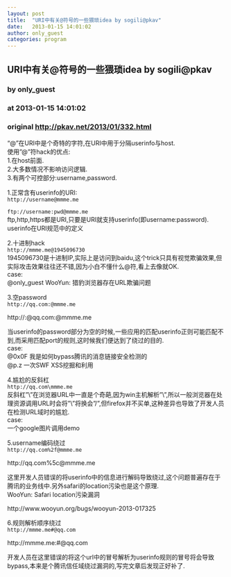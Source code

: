 ```yaml
---
layout: post
title:  "URI中有关@符号的一些猥琐idea by sogili@pkav"
date:   2013-01-15 14:01:02
author: only_guest
categories: program
---
```


## URI中有关@符号的一些猥琐idea by sogili@pkav
### by only_guest
### at 2013-01-15 14:01:02
### original <http://pkav.net/2013/01/332.html>

<p>“@”在URI中是个奇特的字符,在URI中用于分隔userinfo与host.<br>
使用”@”符hack的优点:<br>
1.在host前面.<br>
2.大多数情况不影响访问逻辑.<br>
3.有两个可控部分:username,password. </p>
<p>1.正常含有userinfo的URI:<br>
<code>http://username@mmme.me<br>
ftp://username:pwd@mmme.me</code><br>
ftp,http,https都是URI,只要是URI就支持userinfo(即username:password).<br>
userinfo在URI规范中的定义 </p>
<p>2.十进制hack<br>
<code>http://mmme.me@1945096730</code><br>
1945096730是十进制IP,实际上是访问到baidu,这个trick只具有视觉欺骗效果,但实际攻击效果往往还不错,因为小白不懂什么@符,看上去像就OK.<br>
case:<br>
@only_guest WooYun: 猎豹浏览器存在URL欺骗问题 </p>
<p>3.空password<br>
<code>http://qq.com:@mmme.me </code></p>
<p>http://:@qq.com:@mmme.me</p>
<p>当userinfo的password部分为空的时候,一些应用的匹配userinfo正则可能匹配不到,而采用匹配port的规则,这时候我们便达到了绕过的目的.<br>
case:<br>
@0x0F 我是如何bypass腾讯的消息链接安全检测的<br>
@p.z 一次SWF XSS挖掘和利用 </p>
<p>4.尴尬的反斜杠<br>
<code>http://qq.com\mmme.me</code><br>
反斜杠”\”在浏览器URL中一直是个奇葩,因为win主机解析”\”,所以一般浏览器在处理资源调用URL时会将”\”将换会”/”,但firefox并不买单,这种差异也导致了开发人员在检测URL域时的尴尬.<br>
case:<br>
一个google图片调用demo </p>
<p>5.username编码绕过<br>
<code>http://qq.com%2f@mmme.me </code></p>
<p>http://qq.com%5c@mmme.me</p>
<p>这里开发人员错误的将userinfo中的信息进行解码导致绕过,这个问题普遍存在于腾讯的业务线中.另外safari的location污染也是这个原理.<br>
WooYun: Safari location污染漏洞 </p>
<p>http://www.wooyun.org/bugs/wooyun-2013-017325</p>
<p>6.规则解析顺序绕过<br>
<code>http://mmme.me#@qq.com </code></p>
<p>http://mmme.me:#@qq.com</p>
<p>开发人员在这里错误的将这个url中的冒号解析为userinfo规则的冒号将会导致bypass,本来是个腾讯信任域绕过漏洞的,写完文章后发现正好补了. </p>